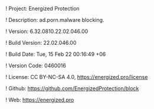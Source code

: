 ! Project: Energized Protection

! Description: ad.porn.malware blocking.

! Version: 6.32.0810.22.02.046.00

! Build Version: 22.02.046.00

! Build Date: Tue, 15 Feb 22 00:16:49 +06

! Version Code: 0460016

! License: CC BY-NC-SA 4.0, https://energized.pro/license

! Github: https://github.com/EnergizedProtection/block

! Web: https://energized.pro
